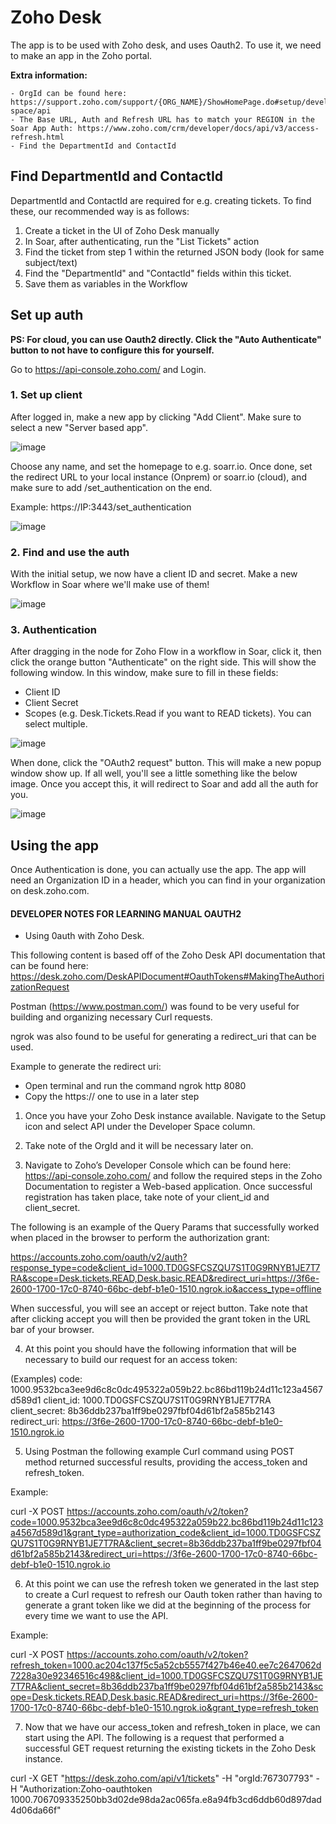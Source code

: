 # Zoho Desk
The app is to be used with Zoho desk, and uses Oauth2. To use it, we need to make an app in the Zoho portal.

**Extra information:**
```
- OrgId can be found here: https://support.zoho.com/support/{ORG_NAME}/ShowHomePage.do#setup/developer-space/api
- The Base URL, Auth and Refresh URL has to match your REGION in the Soar App Auth: https://www.zoho.com/crm/developer/docs/api/v3/access-refresh.html
- Find the DepartmentId and ContactId
```

## Find DepartmentId and ContactId
DepartmentId and ContactId are required for e.g. creating tickets. To find these, our recommended way is as follows:

1. Create a ticket in the UI of Zoho Desk manually
2. In Soar, after authenticating, run the "List Tickets" action
3. Find the ticket from step 1 within the returned JSON body (look for same subject/text)
4. Find the "DepartmentId" and "ContactId" fields within this ticket. 
5. Save them as variables in the Workflow

## Set up auth
**PS: For cloud, you can use Oauth2 directly. Click the "Auto Authenticate" button to not have to configure this for yourself.**

Go to https://api-console.zoho.com/ and Login. 

### 1. Set up client
After logged in, make a new app by clicking "Add Client". Make sure to select a new "Server based app". 

![image](https://user-images.githubusercontent.com/5719530/181389800-25c6f891-c1c0-4f68-8dde-41034f9afb7e.png)

Choose any name, and set the homepage to e.g. soarr.io. Once done, set the redirect URL to your local instance (Onprem) or soarr.io (cloud), and make sure to add /set_authentication on the end.

Example: https://IP:3443/set_authentication

![image](https://user-images.githubusercontent.com/5719530/181390004-4223bf60-cac0-4728-a80e-e382a934b707.png)

### 2. Find and use the auth
With the initial setup, we now have a client ID and secret. Make a new Workflow in Soar where we'll make use of them!

![image](https://user-images.githubusercontent.com/5719530/181390114-d589a8c4-4855-4ef8-9ffd-ac205693c774.png)

### 3. Authentication
After dragging in the node for Zoho Flow in a workflow in Soar, click it, then click the orange button "Authenticate" on the right side. This will show the following window. In this window, make sure to fill in these fields:

- Client ID
- Client Secret
- Scopes (e.g. Desk.Tickets.Read if you want to READ tickets). You can select multiple.

![image](https://user-images.githubusercontent.com/5719530/181390325-5f58b6fe-a3e9-44df-a223-60f0bf9b36c1.png)

When done, click the "OAuth2 request" button. This will make a new popup window show up. If all well, you'll see a little something like the below image. Once you accept this, it will redirect to Soar and add all the auth for you.

![image](https://user-images.githubusercontent.com/5719530/181390503-8229dd39-11c8-4c8b-9f8f-b1008ed00b83.png)

## Using the app
Once Authentication is done, you can actually use the app. The app will need an Organization ID in a header, which you can find in your organization on desk.zoho.com.









#### DEVELOPER NOTES FOR LEARNING MANUAL OAUTH2  
- Using 0auth with Zoho Desk.

This following content is based off of the Zoho Desk API documentation that can be found here: https://desk.zoho.com/DeskAPIDocument#OauthTokens#MakingTheAuthorizationRequest

Postman (https://www.postman.com/) was found to be very useful for building and organizing necessary Curl requests.

ngrok was also found to be useful for generating a redirect_uri that can be used.

Example to generate the redirect uri:

- Open terminal and run the command ngrok http 8080
- Copy the https:// one to use in a later step

1. Once you have your Zoho Desk instance available. Navigate to the Setup icon and select API under the Developer Space column.

2. Take note of the OrgId and it will be necessary later on.

3. Navigate to Zoho’s Developer Console which can be found here: https://api-console.zoho.com/ and follow the required steps in the Zoho Documentation to register a Web-based application. Once successful registration has taken place, take note of your client_id and client_secret.

The following is an example of the Query Params that successfully worked when placed in the browser to perform the authorization grant:

https://accounts.zoho.com/oauth/v2/auth?response_type=code&client_id=1000.TD0GSFCSZQU7S1T0G9RNYB1JE7T7RA&scope=Desk.tickets.READ,Desk.basic.READ&redirect_uri=https://3f6e-2600-1700-17c0-8740-66bc-debf-b1e0-1510.ngrok.io&access_type=offline

When successful, you will see an accept or reject button. Take note that after clicking accept you will then be provided the grant token in the URL bar of your browser.

4. At this point you should have the following information that will be necessary to build our request for an access token:

(Examples)
code: 1000.9532bca3ee9d6c8c0dc495322a059b22.bc86bd119b24d11c123a4567d589d1
client_id: 1000.TD0GSFCSZQU7S1T0G9RNYB1JE7T7RA
client_secret: 8b36ddb237ba1ff9be0297fbf04d61bf2a585b2143
redirect_uri: https://3f6e-2600-1700-17c0-8740-66bc-debf-b1e0-1510.ngrok.io

5. Using Postman the following example Curl command using POST method returned successful results, providing the access_token and refresh_token.

Example:

curl -X POST https://accounts.zoho.com/oauth/v2/token?code=1000.9532bca3ee9d6c8c0dc495322a059b22.bc86bd119b24d11c123a4567d589d1&grant_type=authorization_code&client_id=1000.TD0GSFCSZQU7S1T0G9RNYB1JE7T7RA&client_secret=8b36ddb237ba1ff9be0297fbf04d61bf2a585b2143&redirect_uri=https://3f6e-2600-1700-17c0-8740-66bc-debf-b1e0-1510.ngrok.io

6. At this point we can use the refresh token we generated in the last step to create a Curl request to refresh our Oauth token rather than having to generate a grant token like we did at the beginning of the process for every time we want to use the API.

Example:

curl -X POST https://accounts.zoho.com/oauth/v2/token?refresh_token=1000.ac204c137f5c5a52cb5557f427b46e40.ee7c2647062d7228a30e92346516c498&client_id=1000.TD0GSFCSZQU7S1T0G9RNYB1JE7T7RA&client_secret=8b36ddb237ba1ff9be0297fbf04d61bf2a585b2143&scope=Desk.tickets.READ,Desk.basic.READ&redirect_uri=https://3f6e-2600-1700-17c0-8740-66bc-debf-b1e0-1510.ngrok.io&grant_type=refresh_token 

7. Now that we have our access_token and refresh_token in place, we can start using the API. The following is a request that performed a successful GET request returning the existing tickets in the Zoho Desk instance.

curl -X GET "https://desk.zoho.com/api/v1/tickets" -H "orgId:767307793" -H "Authorization:Zoho-oauthtoken 1000.706709335250bb3d02de98da2ac065fa.e8a94fb3cd6ddb60d897dad4d06da66f"





